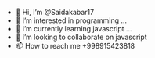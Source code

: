 - 👋 Hi, I’m @Saidakabar17
- 👀 I’m interested in programming ...
- 🌱 I’m currently learning javascript ...
- 💞️ I’m looking to collaborate on javascript
- 📫 How to reach me +998915423818

<!---
Saidakabar17/Saidakabar17 is a ✨ special ✨ repository because its `README.md` (this file) appears on your GitHub profile.
You can click the Preview link to take a look at your changes.
--->
